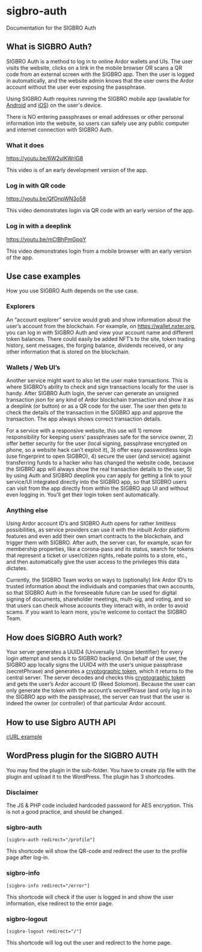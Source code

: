 # sigbro-auth

Documentation for the SIGBRO Auth

## What is SIGBRO Auth?

SIGBRO Auth is a method to log in to online Ardor wallets and UIs. The user visits the website, clicks on a link in the
mobile browser OR scans a QR code from an external screen with the SIGBRO app. Then the user is logged in automatically,
and the website admin knows that the user owns the Ardor account without the user ever exposing the passphrase.

Using SIGBRO Auth requires running the SIGBRO mobile app (available
for [Android](https://play.google.com/store/apps/details?id=org.nxter.sigbro)
and [iOS](https://apps.apple.com/dk/app/sigbro/id1579909308)) on the user's device.

There is NO entering passphrases or email addresses or other personal information into the website, so users can safely
use any public computer and internet connection with SIGBRO Auth.

### What it does

https://youtu.be/6W2ulKWrIG8

This video is of an early development version of the app.

### Log in with QR code

https://youtu.be/QfOnpWN3o58

This video demonstrates login via QR code with an early version of the app.

### Log in with a deeplink

https://youtu.be/mCIBhPmGpqY

This video demonstrates login from a mobile browser with an early version of the app.

## Use case examples

How you use SIGBRO Auth depends on the use case.

### Explorers

An “account explorer” service would grab and show information about the user’s account from the blockchain. For example,
on https://wallet.nxter.org, you can log in with SIGBRO Auth and view your account name and different token balances.
There could easily be added NFT’s to the site, token trading history, sent messages, the forging balance, dividends
received, or any other information that is stored on the blockchain.

### Wallets / Web UI’s

Another service might want to also let the user make transactions. This is where SIGBRO’s ability to check and sign
transactions locally for the user is handy. After SIGBRO Auth login, the server can generate an unsigned transaction
json for any kind of Ardor blockchain transaction and show it as a deeplink (or button) or as a QR code for the user.
The user then gets to check the details of the transaction in the SIGBRO app and approve the transaction. The app always
shows correct transaction details.

For a service with a responsive website, this use will 1) remove responsibility for keeping users’ passphrases safe for
the service owner, 2) offer better security for the user (local signing, passphrase encrypted on phone, so a website
hack can’t exploit it), 3) offer easy passwordless login (use fingerprint to open SIGBRO), 4) secure the user (and
service) against transferring funds to a hacker who has changed the website code, because the SIGBRO app will always
show the real transaction details to the user, 5) by using Auth and SIGBRO deeplink you can apply for getting a link to
your service/UI integrated directly into the SIGBRO app, so that SIGBRO users can visit from the app directly from
within the SIGBRO app UI and without even logging in. You'll get their login token sent automatically.

### Anything else

Using Ardor account ID’s and SIGBRO Auth opens for rather limitless possibilities, as service providers can use it with
the inbuilt Ardor platform features and even add their own smart contracts to the blockchain, and trigger them with
SIGBRO. After auth, the server can, for example, scan for membership properties, like a corona-pass and its status,
search for tokens that represent a ticket or user/citizen rights, rebate points to a store, etc., and then automatically
give the user access to the privileges this data dictates.

Currently, the SIGBRO Team works on ways to (optionally) link Ardor ID’s to trusted information about the individuals
and companies that own accounts, so that SIGBRO Auth in the foreseeable future can be used for digital signing of
documents, shareholder meetings, multi-sig, and voting, and so that users can check whose accounts they interact with,
in order to avoid scams. If you want to learn more, you’re welcome to contact the SIGBRO Team.

## How does SIGBRO Auth work?

Your server generates a UUID4 (Universally Unique Identifier) for every login attempt and sends it to SIGBRO backend. On
behalf of the user, the SIGBRO app locally signs the UUID4 with the user’s unique passphrase (secretPhrase) and
generates a [cryptographic token](https://ardordocs.jelurida.com/Tokens#Generate_Token), which it returns to the central
server. The server decodes and checks this [cryptographic token](https://ardordocs.jelurida.com/Tokens#Decode_Token) and
gets the user’s Ardor account ID (Reed Solomon). Because the user can only generate the token with the account’s
secretPhrase (and only log in to the SIGBRO app with the passphrase), the server can trust that the user is indeed the
owner (or controller) of that particular Ardor account.

## How to use Sigbro AUTH API

[cURL example](example_curl.md)

## WordPress plugin for the SIGBRO AUTH

You may find the plugin in the sub-folder. You have to create zip file with the plugin and upload it to the WordPress.
The plugin has 3 shortcodes. 

### Disclaimer
The JS & PHP code included hardcoded password for AES encryption. This is not a good practice, and should be changed.

### sigbro-auth
```shell
[sigbro-auth redirect="/profile"]
```
This shortcode will show the QR-code and redirect the user to the profile page after log-in.

### sigbro-info
```shell
[sigbro-info redirect="/error"]
```
This shortcode will check if the user is logged in and show the user information, else redirect to the error page.

### sigbro-logout
```shell
[sigbro-logout redirect="/"]
```
This shortcode will log out the user and redirect to the home page.

